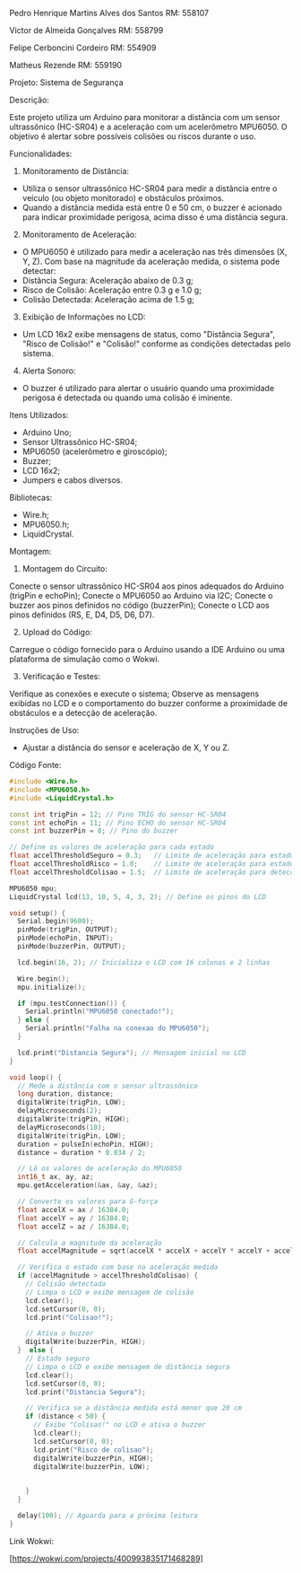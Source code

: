 Pedro Henrique Martins Alves dos Santos RM: 558107

Victor de Almeida Gonçalves RM: 558799

Felipe Cerboncini Cordeiro RM: 554909

Matheus Rezende RM: 559190

Projeto: Sistema de Segurança

Descrição: 

Este projeto utiliza um Arduino para monitorar a distância com um sensor ultrassônico (HC-SR04) e a aceleração com um acelerômetro MPU6050. O objetivo é alertar sobre possíveis colisões ou riscos durante o uso.

Funcionalidades: 

1. Monitoramento de Distância:

- Utiliza o sensor ultrassônico HC-SR04 para medir a distância entre o veículo (ou objeto monitorado) e obstáculos próximos.
- Quando a distância medida está entre 0 e 50 cm, o buzzer é acionado para indicar proximidade perigosa, acima disso é uma distância segura.

2. Monitoramento de Aceleração:

- O MPU6050 é utilizado para medir a aceleração nas três dimensões (X, Y, Z).
Com base na magnitude da aceleração medida, o sistema pode detectar:
- Distância Segura: Aceleração abaixo de 0.3 g;
- Risco de Colisão: Aceleração entre 0.3 g e 1.0 g;
- Colisão Detectada: Aceleração acima de 1.5 g;

3. Exibição de Informações no LCD:

- Um LCD 16x2 exibe mensagens de status, como "Distância Segura", "Risco de Colisão!" e "Colisão!" conforme as condições detectadas pelo sistema.

4. Alerta Sonoro:

- O buzzer é utilizado para alertar o usuário quando uma proximidade perigosa é detectada ou quando uma colisão é iminente.

Itens Utilizados:

- Arduino Uno;
- Sensor Ultrassônico HC-SR04;
- MPU6050 (acelerômetro e giroscópio);
- Buzzer;
- LCD 16x2;
- Jumpers e cabos diversos.

Bibliotecas:

- Wire.h;
- MPU6050.h;
- LiquidCrystal.

Montagem: 

1. Montagem do Circuito:

Conecte o sensor ultrassônico HC-SR04 aos pinos adequados do Arduino (trigPin e echoPin);
Conecte o MPU6050 ao Arduino via I2C;
Conecte o buzzer aos pinos definidos no código (buzzerPin);
Conecte o LCD aos pinos definidos (RS, E, D4, D5, D6, D7).

2. Upload do Código:

Carregue o código fornecido para o Arduino usando a IDE Arduino ou uma plataforma de simulação como o Wokwi.

3. Verificação e Testes:

Verifique as conexões e execute o sistema;
Observe as mensagens exibidas no LCD e o comportamento do buzzer conforme a proximidade de obstáculos e a detecção de aceleração.

Instruções de Uso: 
- Ajustar a distância do sensor e aceleração de X, Y ou Z.

Código Fonte:

```c++
#include <Wire.h>
#include <MPU6050.h>
#include <LiquidCrystal.h>

const int trigPin = 12; // Pino TRIG do sensor HC-SR04
const int echoPin = 11; // Pino ECHO do sensor HC-SR04
const int buzzerPin = 8; // Pino do buzzer

// Define os valores de aceleração para cada estado
float accelThresholdSeguro = 0.3;   // Limite de aceleração para estado seguro (menor que 0.3 g)
float accelThresholdRisco = 1.0;    // Limite de aceleração para estado de risco (entre 0.3 g e 1.0 g)
float accelThresholdColisao = 1.5;  // Limite de aceleração para detecção de colisão (maior que 1.0 g)

MPU6050 mpu;
LiquidCrystal lcd(13, 10, 5, 4, 3, 2); // Define os pinos do LCD

void setup() {
  Serial.begin(9600);
  pinMode(trigPin, OUTPUT);
  pinMode(echoPin, INPUT);
  pinMode(buzzerPin, OUTPUT);

  lcd.begin(16, 2); // Inicializa o LCD com 16 colunas e 2 linhas

  Wire.begin();
  mpu.initialize();

  if (mpu.testConnection()) {
    Serial.println("MPU6050 conectado!");
  } else {
    Serial.println("Falha na conexao do MPU6050");
  }

  lcd.print("Distancia Segura"); // Mensagem inicial no LCD
}

void loop() {
  // Mede a distância com o sensor ultrassônico
  long duration, distance;
  digitalWrite(trigPin, LOW);
  delayMicroseconds(2);
  digitalWrite(trigPin, HIGH);
  delayMicroseconds(10);
  digitalWrite(trigPin, LOW);
  duration = pulseIn(echoPin, HIGH);
  distance = duration * 0.034 / 2;

  // Lê os valores de aceleração do MPU6050
  int16_t ax, ay, az;
  mpu.getAcceleration(&ax, &ay, &az);

  // Converte os valores para G-força
  float accelX = ax / 16384.0;
  float accelY = ay / 16384.0;
  float accelZ = az / 16384.0;

  // Calcula a magnitude da aceleração
  float accelMagnitude = sqrt(accelX * accelX + accelY * accelY + accelZ * accelZ);

  // Verifica o estado com base na aceleração medida
  if (accelMagnitude > accelThresholdColisao) {
    // Colisão detectada
    // Limpa o LCD e exibe mensagem de colisão
    lcd.clear();
    lcd.setCursor(0, 0);
    lcd.print("Colisao!");

    // Ativa o buzzer
    digitalWrite(buzzerPin, HIGH);
  }  else {
    // Estado seguro
    // Limpa o LCD e exibe mensagem de distância segura
    lcd.clear();
    lcd.setCursor(0, 0);
    lcd.print("Distancia Segura");

    // Verifica se a distância medida está menor que 20 cm
    if (distance < 50) {
      // Exibe "Colisao!" no LCD e ativa o buzzer
      lcd.clear();
      lcd.setCursor(0, 0);
      lcd.print("Risco de colisao");
      digitalWrite(buzzerPin, HIGH);
      digitalWrite(buzzerPin, LOW);

    
    }
  }

  delay(100); // Aguarda para a próxima leitura
}
```
Link Wokwi: 

[https://wokwi.com/projects/400993835171468289]



